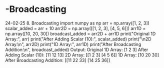 # -Broadcasting
24-02-25
8. Broadcasting 
import numpy as np
arr = np.array([1, 2, 3])
scalar_added = arr + 10
arr2D = np.array([[1, 2, 3],  [4, 5, 6]])
arr1D = np.array([10, 20, 30])
broadcast_added = arr2D + arr1D
print("Original 1D Array:", arr)
print("After Adding Scalar (10):", scalar_added)
print("\n2D Array:\n", arr2D)
print("1D Array:", arr1D)
print("After Broadcasting Addition:\n", broadcast_added)
Output:
Original 1D Array: [1 2 3]
After Adding Scalar (10): [11 12 13]
2D Array:
 [[1 2 3]
 [4 5 6]]
1D Array: [10 20 30]
After Broadcasting Addition:
 [[11 22 33]
 [14 25 36]]
